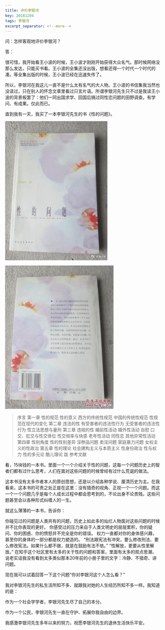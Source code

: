 ```yaml
---
title: 评价李银河
key: 20181204
tags: 李银河
excerpt_separator: <!--more-->
---
```



问：怎样客观地评价李银河？

答：

很可惜，我开始看王小波的时候，王小波才刚刚开始获得大众名气。那时候网络没那么发达，只能买书看。王小波的全集还没出版，想看还得一个时代一个时代的凑。等全集出版的时候，王小波已经在迅速失传了。
<!--more-->
所以，李银河在我这儿一直不是什么太有名气的大人物。王小波的书信集我当然也没读过，只在别人的怀念文章里看过只言片语。所谓李银河先生只不过是我读王小波的背景板罢了：他们一同出国求学、回国后搞过同性恋问题的田野调查。有学问、有成果。仅此而已。

直到我有一天，我买了一本李银河先生的书《性的问题》。

![20181204_142543_042](/assets/images/20181204_142543_042.jpg)

![20181204_142613_043](/assets/images/20181204_142613_043.jpg)


>序言
第一章 性的规范 性的意义 西方的传统性规范 中国的传统性规范 性规范在现代的变化
第二章 违法的性 有受害者的违法性行为 无受害者的违法性行为 性立法思想与量刑
第三章 违规的性 婚前性活动 婚外性活动 自慰 口交、肛交与性交体位 性交频率与快感 老年性活动 同性恋 其他异常性活动
第四章 性别角度 性的性别差异 淫秽品问题 卖淫问题 家庭暴力问题 女权主义的性政治
第五章 性的理论 社会建构主义与本质主义 性身份政治 性与权力 性的多元论 酷儿理论
跋
参考文献

看，15块钱的一本书。里面一个一个介绍关于性的问题，这每一个问题历史上的智者们都有过什么思考，人们在面对这些问题的时候曾经有过什么荒诞的做法。

这本书没有太多作者本人的原创思想，还是以介绍各种学说、厘清历史为主。在我看来，这本书的可贵之处正是在这里：没有猎奇的视角、正视一个一个问题。而这一个一个问题几乎是每个人成长过程中都会思考到的，不论出身不论贵贱。这些问题甚至会以各种形式纠缠人的一生。

就这么薄薄的一本书，告诉你：

你碰见过的问题是人类共有的问题，历史上如此多的灿烂人物面对这些问题的时候并不比你表现的更好。
你感受过的压力来自于人类文明史的层层累积，你的疑问、你的困惑、你的愤怒并不完全是你的错误。
权力一直都对你的身体感兴趣，甚至你的身体的一部分都是权力塑造的。
“刑法跟宪法有冲突，要么修改刑法、要么修改宪法。如果什么都不做，就是在鼓励有法不依。”
“性解放，更要从性里解放。”
在知乎这个社区里有太多的关于性的问题和答案，里面有太多的观点思潮，说老实话我没有看到太多类似那本20年前的小册子里的文字：冷静、不猎奇、讲问题。

现在我可以试着回答一下这个问题“你对李银河这个人怎么看？”

我对李银河先生的私生活所知不多、就跟我对她的人生经历所知不多一样。我知道的是：

作为一个社会学学者，李银河先生尽了自己的本分。

作为一个公民，李银河先生一直在守护、拓展你我自由的边界。

我感激李银河先生多年以来的努力，祝愿李银河先生的退休生活快乐平安。
